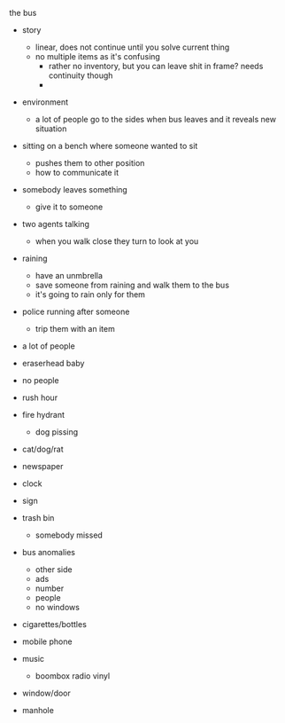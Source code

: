 the bus

- story
  - linear, does not continue until you solve current thing
  - no multiple items as it's confusing
    - rather no inventory, but you can leave shit in frame? needs
      continuity though
    -

- environment
  - a lot of people go to the sides when bus leaves and it reveals new situation

- sitting on a bench where someone wanted to sit
  - pushes them to other position
  - how to communicate it
- somebody leaves something
  - give it to someone

- two agents talking
  - when you walk close they turn to look at you

- raining
  - have an unmbrella
  - save someone from raining and walk them to the bus
  - it's going to rain only for them

- police running after someone
  - trip them with an item

- a lot of people
- eraserhead baby
- no people
- rush hour
- fire hydrant
  - dog pissing
- cat/dog/rat
- newspaper
- clock
- sign
- trash bin
  - somebody missed
- bus anomalies
  - other side
  - ads
  - number
  - people
  - no windows
- cigarettes/bottles
- mobile phone
- music
  - boombox radio vinyl
- window/door
- manhole
